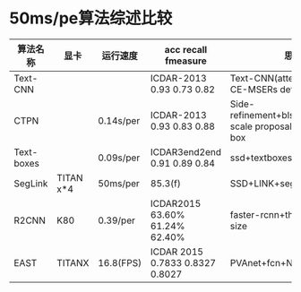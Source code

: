 # 50ms/pe算法综述比较

| 算法名称       | 显卡        | 运行速度      | acc recall fmeasure                | 思路                                       |      |
| ---------- | --------- | --------- | ---------------------------------- | ---------------------------------------- | ---- |
| Text-CNN   |           |           | ICDAR-2013 0.93    0.73    0.82    | Text-CNN(attention text) + CE-MSERs detector |      |
| CTPN       |           | 0.14s/per | ICDAR-2013 0.93    0.83    0.88    | Side-refinement+blstm+vgg+Fine-scale proposals+bounding box |      |
| Text-boxes |           | 0.09s/per | ICDAR3end2end 0.91    0.89    0.84 | ssd+textboxes layers                     |      |
| SegLink    | TITAN x*4 | 50ms/per  | 85.3(f)                            | SSD+LINK+segment                         |      |
| R2CNN      | K80       | 0.39/per  | ICDAR2015  63.60%  61.24%  62.40%  | faster-rcnn+three Pooled size            |      |
| EAST       | TITANX    | 16.8(FPS) | ICDAR 2015 0.7833  0.8327  0.8027  | PVAnet+fcn+NMS                           |      |

 
